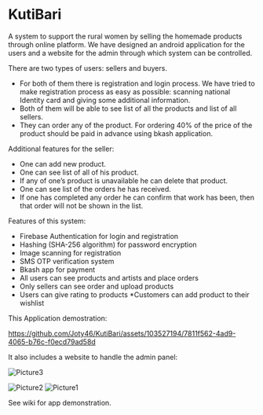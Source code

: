 # KutiBari
A system to support the rural women by selling the homemade products through online 
platform. We have designed an android application for the users and a website for the 
admin through which system can be controlled.


There are two types of users: sellers and buyers. 
* For both of them there is registration and login process. We have tried to make registration 
process as easy as possible: scanning national Identity card and giving some additional 
information.
* Both of them will be able to see list of all the products and list of all sellers.
* They can order any of the product. For ordering 40% of the price of the product should be paid in advance 
using bkash application.

Additional features for the seller:
* One can add new product. 
* One can see list of all of his product.
* If any of one’s product is unavailable he can delete that product.
* One can see list of the orders he has received.
* If one has completed any order he can confirm that work has been, then that order will not be 
shown in the list.


Features of this system:
* Firebase Authentication for login and registration
* Hashing (SHA-256 algorithm) for password encryption
* Image scanning for registration
* SMS OTP verification system
* Bkash app for payment
* All users can see products and artists and place orders
* Only sellers can see order and upload products
* Users can give rating to products
*Customers can add product to their wishlist

This Application demostration:





https://github.com/Joty46/KutiBari/assets/103527194/7811f562-4ad9-4065-b76c-f0ecd79ad58d

It also includes a website to handle the admin panel:


![Picture3](https://github.com/Joty46/KutiBari/assets/103527194/af6e6bbf-133c-4293-86d7-bd63c96fb9ca)


![Picture2](https://github.com/Joty46/KutiBari/assets/103527194/4b1a60ac-90b3-44ed-8637-11e5e8000b5f)
![Picture1](https://github.com/Joty46/KutiBari/assets/103527194/4e5a9de3-06a1-48b5-90bf-58592350c070)



See wiki for app demonstration.
